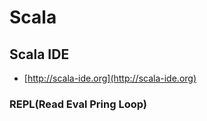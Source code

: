Scala
=====

Scala IDE
---------

* [http://scala-ide.org](http://scala-ide.org)

### REPL(Read Eval Pring Loop)